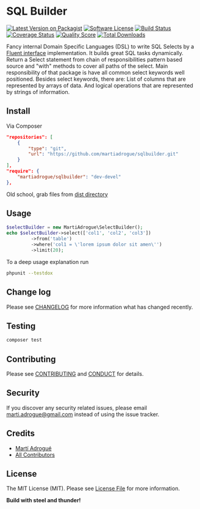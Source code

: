 # SQL Builder

[![Latest Version on Packagist][ico-version]][link-packagist]
[![Software License][ico-license]](LICENSE.md)
[![Build Status][ico-travis]][link-travis]
[![Coverage Status][ico-scrutinizer]][link-scrutinizer]
[![Quality Score][ico-code-quality]][link-code-quality]
[![Total Downloads][ico-downloads]][link-downloads]

Fancy internal Domain Specific Languages (DSL) to write SQL Selects by a 
[Fluent interface][link-fluent-interface] implementation. It builds great SQL tasks dynamically. Return
a Select statement from chain of responsibilities pattern based source and
"with" methods to cover all paths of the select. Main responsibility of that
package is have all common select keywords well positioned. Besides select
keywords, there are: List of columns that are represented by arrays of data.
And logical operations that are represented by strings of information.

## Install

Via Composer

```json
"repositories": [
    {
        "type": "git",
        "url": "https://github.com/martiadrogue/sqlbuilder.git"
    }
],
"require": {
    "martiadrogue/sqlbuilder": "dev-devel"
},
```

Old school, grab files from [dist directory][link-download]

## Usage

```php
$selectBuilder = new MartiAdrogue\SelectBuilder();
echo $selectBuilder->select(['col1', 'col2', 'col3'])
         ->from('table')
         ->where('col1 = \'lorem ipsum dolor sit amen\'')
         ->limit(20);
```

To a deep usage explanation run

```bash
phpunit --testdox
```

## Change log

Please see [CHANGELOG](CHANGELOG.md) for more information what has changed
recently.

## Testing

```bash
composer test
```

## Contributing

Please see [CONTRIBUTING](CONTRIBUTING.md) and [CONDUCT](CONDUCT.md) for
details.

## Security

If you discover any security related issues, please email
marti.adrogue@gmail.com instead of using the issue tracker.

## Credits

-   [Martí Adrogué][link-author]
-   [All Contributors][link-contributors]

## License

The MIT License (MIT). Please see [License File](LICENSE.md) for more
information.

**Build with steel and thunder!**

[ico-version]: https://img.shields.io/packagist/v/martiadrogue/sqlbuilder.svg?style=flat-square
[ico-license]: https://img.shields.io/badge/license-MIT-brightgreen.svg?style=flat-square
[ico-travis]: https://img.shields.io/travis/martiadrogue/sqlbuilder/master.svg?style=flat-square
[ico-scrutinizer]: https://img.shields.io/scrutinizer/coverage/g/martiadrogue/sqlbuilder.svg?style=flat-square
[ico-code-quality]: https://img.shields.io/scrutinizer/g/martiadrogue/sqlbuilder.svg?style=flat-square
[ico-downloads]: https://img.shields.io/packagist/dt/martiadrogue/sqlbuilder.svg?style=flat-square

[link-packagist]: https://packagist.org/packages/martiadrogue/sqlbuilder
[link-travis]: https://travis-ci.org/martiadrogue/sqlbuilder
[link-scrutinizer]: https://scrutinizer-ci.com/g/martiadrogue/sqlbuilder/code-structure
[link-code-quality]: https://scrutinizer-ci.com/g/martiadrogue/sqlbuilder
[link-downloads]: https://packagist.org/packages/martiadrogue/sqlbuilder
[link-author]: https://github.com/martiadrogue
[link-fluent-interface]: https://en.wikipedia.org/wiki/Fluent_interface
[link-contributors]: ../../contributors
[link-download]: https://github.com/martiadrogue/sqlbuilder/archive/master.zip
